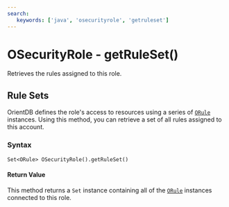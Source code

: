 ```yaml
---
search:
   keywords: ['java', 'osecurityrole', 'getruleset']
---
```


# OSecurityRole - getRuleSet()

Retrieves the rules assigned to this role.

## Rule Sets

OrientDB defines the role's access to resources using a series of [`ORule`](../ORule.md) instances.  Using this method, you can retrieve a set of all rules assigned to this account.

### Syntax

```
Set<ORule> OSecurityRole().getRuleSet()
```

#### Return Value

This method returns a `Set` instance containing all of the [`ORule`](../ORule.md) instances connected to this role.

